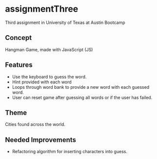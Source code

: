 # assignmentThree
Third assignment in University of Texas at Austin Bootcamp

## Concept
Hangman Game, made with JavaScript (JS)

## Features
- Use the keyboard to guess the word.
- Hint provided with each word
- Loops through word bank to provide a new word with each guessed word.
- User can reset game after guessing all words or if the user has failed.

## Theme
Cities found across the world.

## Needed Improvements
- Refactoring algorithm for inserting characters into guess.
